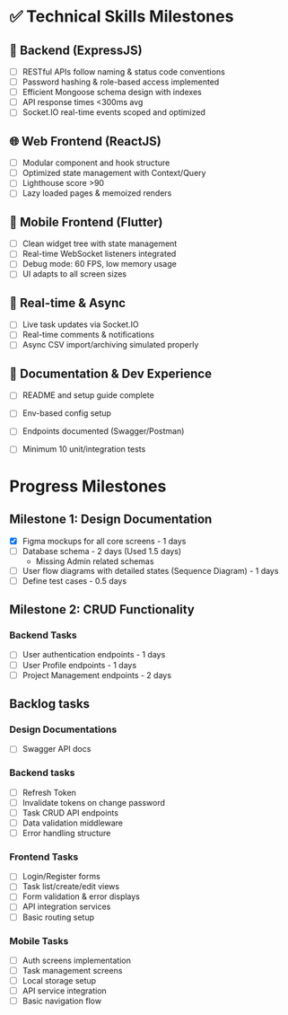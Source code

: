 # ✅ Technical Skills Milestones

## 🔧 Backend (ExpressJS)
- [ ] RESTful APIs follow naming & status code conventions
- [ ] Password hashing & role-based access implemented
- [ ] Efficient Mongoose schema design with indexes
- [ ] API response times <300ms avg
- [ ] Socket.IO real-time events scoped and optimized

## 🌐 Web Frontend (ReactJS)
- [ ] Modular component and hook structure
- [ ] Optimized state management with Context/Query
- [ ] Lighthouse score >90
- [ ] Lazy loaded pages & memoized renders

## 📱 Mobile Frontend (Flutter)
- [ ] Clean widget tree with state management
- [ ] Real-time WebSocket listeners integrated
- [ ] Debug mode: 60 FPS, low memory usage
- [ ] UI adapts to all screen sizes

## 🔴 Real-time & Async
- [ ] Live task updates via Socket.IO
- [ ] Real-time comments & notifications
- [ ] Async CSV import/archiving simulated properly

## 📘 Documentation & Dev Experience
- [ ] README and setup guide complete
- [ ] Env-based config setup
- [ ] Endpoints documented (Swagger/Postman)
- [ ] Minimum 10 unit/integration tests


# Progress Milestones
## Milestone 1: Design Documentation
- [x] Figma mockups for all core screens - 1 days
- [ ] Database schema - 2 days (Used 1.5 days)
    - Missing Admin related schemas
- [ ] User flow diagrams with detailed states (Sequence Diagram) - 1 days
- [ ] Define test cases - 0.5 days

## Milestone 2: CRUD Functionality

### Backend Tasks
- [ ] User authentication endpoints - 1 days
- [ ] User Profile endpoints - 1 days
- [ ] Project Management endpoints - 2 days

## Backlog tasks
### Design Documentations
- [ ] Swagger API docs 

### Backend tasks
- [ ] Refresh Token
- [ ] Invalidate tokens on change password
- [ ] Task CRUD API endpoints
- [ ] Data validation middleware
- [ ] Error handling structure

### Frontend Tasks
- [ ] Login/Register forms
- [ ] Task list/create/edit views
- [ ] Form validation & error displays
- [ ] API integration services
- [ ] Basic routing setup

### Mobile Tasks
- [ ] Auth screens implementation
- [ ] Task management screens
- [ ] Local storage setup
- [ ] API service integration
- [ ] Basic navigation flow
